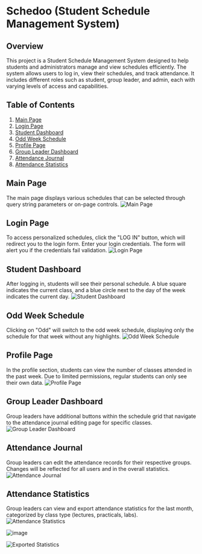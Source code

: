 # Schedoo (Student Schedule Management System)

## Overview
This project is a Student Schedule Management System designed to help students and administrators manage and view schedules efficiently. The system allows users to log in, view their schedules, and track attendance. It includes different roles such as student, group leader, and admin, each with varying levels of access and capabilities.

## Table of Contents
1. [Main Page](#main-page)
2. [Login Page](#login-page)
3. [Student Dashboard](#student-dashboard)
4. [Odd Week Schedule](#odd-week-schedule)
5. [Profile Page](#profile-page)
6. [Group Leader Dashboard](#group-leader-dashboard)
7. [Attendance Journal](#attendance-journal)
8. [Attendance Statistics](#attendance-statistics)

## Main Page
The main page displays various schedules that can be selected through query string parameters or on-page controls.
![Main Page](https://github.com/AndrewPopesku/Schedoo/assets/101664066/dfd4d86a-e5c5-4a95-b770-858397334f8d)

## Login Page
To access personalized schedules, click the "LOG IN" button, which will redirect you to the login form. Enter your login credentials. The form will alert you if the credentials fail validation.
![Login Page](https://github.com/AndrewPopesku/Schedoo/assets/101664066/884ee5ca-1ea7-4a5d-9996-b6671bb3edac)

## Student Dashboard
After logging in, students will see their personal schedule. A blue square indicates the current class, and a blue circle next to the day of the week indicates the current day.
![Student Dashboard](https://github.com/AndrewPopesku/Schedoo/assets/101664066/5c271371-78f2-4698-afce-3739d29c497c)

## Odd Week Schedule
Clicking on "Odd" will switch to the odd week schedule, displaying only the schedule for that week without any highlights.
![Odd Week Schedule](images/odd_week_schedule.png)

## Profile Page
In the profile section, students can view the number of classes attended in the past week. Due to limited permissions, regular students can only see their own data.
![Profile Page](https://github.com/AndrewPopesku/Schedoo/assets/101664066/27904e80-c862-45c2-a4e9-b3239ad07bbe)

## Group Leader Dashboard
Group leaders have additional buttons within the schedule grid that navigate to the attendance journal editing page for specific classes.
![Group Leader Dashboard](https://github.com/AndrewPopesku/Schedoo/assets/101664066/19b56d72-ce5d-49e8-98fb-e53d841dcc75)

## Attendance Journal
Group leaders can edit the attendance records for their respective groups. Changes will be reflected for all users and in the overall statistics.
![Attendance Journal](images/attendance_journal.png)

## Attendance Statistics
Group leaders can view and export attendance statistics for the last month, categorized by class type (lectures, practicals, labs).
![Attendance Statistics](https://github.com/AndrewPopesku/Schedoo/assets/101664066/926d32d7-caba-4dde-8b55-87fcd3b53189)

![image](https://github.com/AndrewPopesku/Schedoo/assets/101664066/64c7b7ac-2e8c-4e6c-8aba-068e868cb6e7)

![Exported Statistics](https://github.com/AndrewPopesku/Schedoo/assets/101664066/b5f72806-1ebe-4b9f-a248-de739185e47e)

